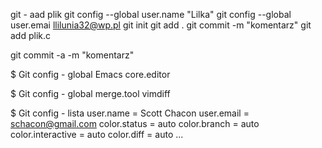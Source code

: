 git - aad plik
git config --global user.name "Lilka"
git config --global user.emai llilunia32@wp.pl
git init
git add .
git commit -m "komentarz"
git add plik.c

git commit -a -m "komentarz"

$ Git config - global Emacs core.editor

$ Git config - global merge.tool vimdiff


$ Git config - lista
user.name = Scott Chacon
user.email = schacon@gmail.com
color.status = auto
color.branch = auto
color.interactive = auto
color.diff = auto
...
